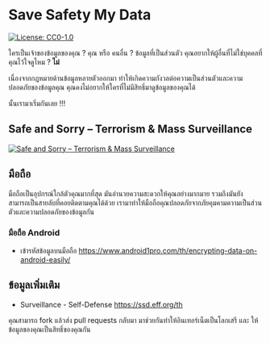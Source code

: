 # Save Safety My Data

[![License: CC0-1.0](https://img.shields.io/badge/License-CC0%201.0-lightgrey.svg)](http://creativecommons.org/publicdomain/zero/1.0/)

ใครเป็นเจ้าของข้อมูลของคุณ ? คุณ หรือ คนอื่น ? ข้อมูลที่เป็นส่วนตัว คุณอยากให้ผู้อื่นที่ไม่ใช่บุคคลที่คุณไว้ใจดูไหม ? **ไม่**

เนื่องจากกฎหมายด้านข้อมูลหลายตัวออกมา ทำให้เกิดความกังวลต่อความเป็นส่วนตัวและความปลอดภัยของข้อมูลคุณ คุณคงไม่อยากให้ใครที่ไม่มีสิทธิ์มาดูข้อมูลของคุณได้

นั้นเรามาเริ่มกันเลย !!!

## Safe and Sorry – Terrorism & Mass Surveillance

[![Safe and Sorry – Terrorism & Mass Surveillance](https://img.youtube.com/vi/V9_PjdU3Mpo/0.jpg)](https://www.youtube-nocookie.com/embed/V9_PjdU3Mpo)

## มือถือ

มือถือเป็นอุปกรณ์ใกล้ตัวคุณมากที่สุด มันอำนวยความสะดวกให้คุณอย่างมากมาย รวมถึงมันยังสามารถเป็นสายลับที่คอยติดตามคุณได้ด้วย เรามาทำให้มือถือคุณปลอดภัยจากภัยคุมคามความเป็นส่วนตัวและความปลอดภัยของข้อมูลกัน

### มือถือ Android

- เข้ารหัสข้อมูลบนมือถือ https://www.android1pro.com/th/encrypting-data-on-android-easily/

## ข้อมูลเพิ่มเติม

- Surveillance - Self-Defense  https://ssd.eff.org/th

คุณสามารถ fork แล้วส่ง pull requests กลับมา มาช่วยกันทำให้อินเทอร์เน็ตเป็นโลกเสรี และ ให้ข้อมูลของคุณเป็นสิทธิ์ของคุณกัน
